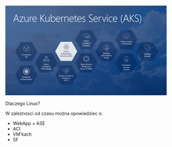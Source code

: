 ![](./resources/img/aks.png)

<aside class="notes">
Dlaczego Linux?

W zależnosci od czasu można opowiedziec o:

- WebApp + ASE
- ACI
- VM'kach
- SF
</aside>